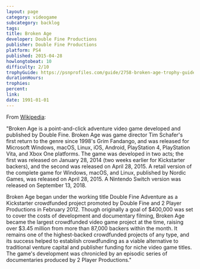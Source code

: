 ```yaml
---
layout: page
category: videogame
subcategory: backlog
tags:
title: Broken Age
developer: Double Fine Productions
publisher: Double Fine Productions
platform: PS4
published: 2015-04-28
howlongtobeat: 10
difficulty: 2/10
trophyGuide: https://psnprofiles.com/guide/2758-broken-age-trophy-guide
durationHours:
trophies:
percent:
link:
date: 1991-01-01
---
```


From [Wikipedia](https://en.wikipedia.org/wiki/Broken_Age):

"Broken Age is a point-and-click adventure video game developed and published by Double Fine. Broken Age was game director Tim Schafer's first return to the genre since 1998's Grim Fandango, and was released for Microsoft Windows, macOS, Linux, iOS, Android, PlayStation 4, PlayStation Vita, and Xbox One platforms. The game was developed in two acts; the first was released on January 28, 2014 (two weeks earlier for Kickstarter backers), and the second was released on April 28, 2015. A retail version of the complete game for Windows, macOS, and Linux, published by Nordic Games, was released on April 28, 2015. A Nintendo Switch version was released on September 13, 2018.

Broken Age began under the working title Double Fine Adventure as a Kickstarter crowdfunded project promoted by Double Fine and 2 Player Productions in February 2012. Though originally a goal of $400,000 was set to cover the costs of development and documentary filming, Broken Age became the largest crowdfunded video game project at the time, raising over $3.45 million from more than 87,000 backers within the month. It remains one of the highest-backed crowdfunded projects of any type, and its success helped to establish crowdfunding as a viable alternative to traditional venture capital and publisher funding for niche video game titles. The game's development was chronicled by an episodic series of documentaries produced by 2 Player Productions."
